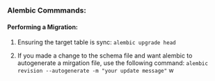 ### Alembic Commmands:

#### Performing a Migration:

1. Ensuring the target table is sync:
   `alembic upgrade head`

2. If you made a change to the schema file and want alembic to autogenerate a mirgation file, use the following command:
   `alembic revision --autogenerate -m "your update message"`
   w

